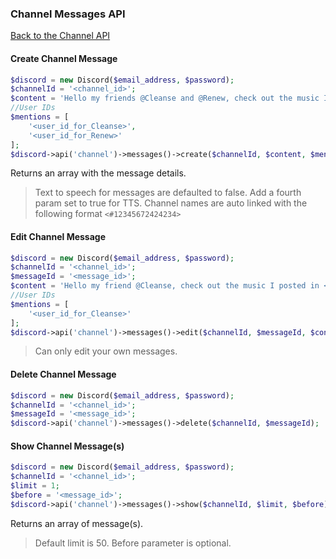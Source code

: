 ### Channel Messages API
[Back to the Channel API](../Channel.md)

#### Create Channel Message

```php
$discord = new Discord($email_address, $password);
$channelId = '<channel_id>';
$content = 'Hello my friends @Cleanse and @Renew, check out the music I posted in <#channel_id>?';
//User IDs
$mentions = [
    '<user_id_for_Cleanse>',
    '<user_id_for_Renew>'
];
$discord->api('channel')->messages()->create($channelId, $content, $mentions);
```

Returns an array with the message details.

> Text to speech for messages are defaulted to false. Add a fourth param set to true for TTS.
> Channel names are auto linked with the following format `<#12345672424234>`

#### Edit Channel Message

```php
$discord = new Discord($email_address, $password);
$channelId = '<channel_id>';
$messageId = '<message_id>';
$content = 'Hello my friend @Cleanse, check out the music I posted in <#channel_id>?';
//User IDs
$mentions = [
    '<user_id_for_Cleanse>'
];
$discord->api('channel')->messages()->edit($channelId, $messageId, $content, $mentions);
```

> Can only edit your own messages.

#### Delete Channel Message

```php
$discord = new Discord($email_address, $password);
$channelId = '<channel_id>';
$messageId = '<message_id>';
$discord->api('channel')->messages()->delete($channelId, $messageId);
```

#### Show Channel Message(s)

```php
$discord = new Discord($email_address, $password);
$channelId = '<channel_id>';
$limit = 1;
$before = '<message_id>';
$discord->api('channel')->messages()->show($channelId, $limit, $before);
```

Returns an array of message(s).

> Default limit is 50. Before parameter is optional.